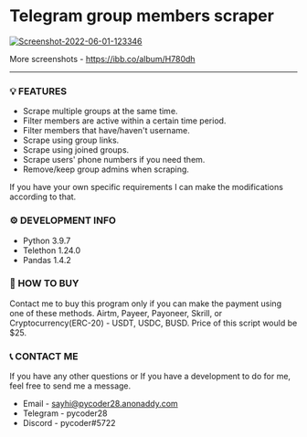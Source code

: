 # Telegram group members scraper

<a href="https://ibb.co/RYW5VCP"><img src="https://i.ibb.co/hLvqtKH/Screenshot-2022-06-01-123346.png" alt="Screenshot-2022-06-01-123346" border="0"></a>

More screenshots - https://ibb.co/album/H780dh

---

### 💡 FEATURES
* Scrape multiple groups at the same time.
* Filter members are active within a certain time period.
* Filter members that have/haven't username.
* Scrape using group links.
* Scrape using joined groups.
* Scrape users' phone numbers if you need them.
* Remove/keep group admins when scraping.

If you have your own specific requirements I can make the modifications according to that.

### ⚙️ DEVELOPMENT INFO
* Python 3.9.7
* Telethon 1.24.0
* Pandas 1.4.2

### 🛒 HOW TO BUY
Contact me to buy this program only if you can make the payment using one of these methods. Airtm, Payeer, Payoneer, Skrill, or Cryptocurrency(ERC-20) - USDT, USDC, BUSD. Price of this script would be $25.

### 📞 CONTACT ME
If you have any other questions or If you have a development to do for me, feel free to send me a message.
* Email - sayhi@pycoder28.anonaddy.com
* Telegram - pycoder28
* Discord - pycoder#5722
